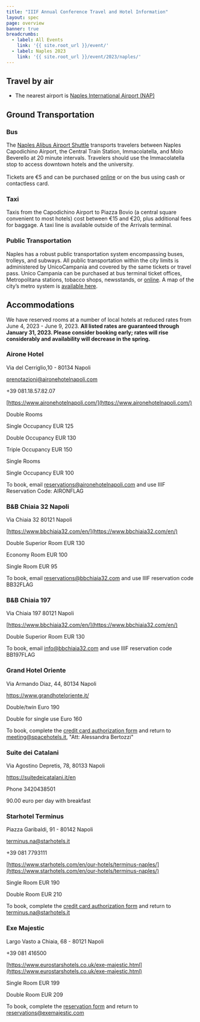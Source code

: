```yaml
---
title: "IIIF Annual Conference Travel and Hotel Information"
layout: spec
page: overview
banner: true 
breadcrumbs:
  - label: All Events
    link: '{{ site.root_url }}/event/'
  - label: Naples 2023
    link: '{{ site.root_url }}/event/2023/naples/'
---
```


## Travel by air
* The nearest airport is [Naples International Airport (NAP)](https://www.aeroportodinapoli.it/en)

## Ground Transportation

### Bus

The [Naples Alibus Airport Shuttle](http://www.aeroportodinapoli.it/collegamenti-con-napoli-centro) transports travelers between Naples Capodichino Airport, the Central Train Station, Immacolatella, and Molo Beverello at 20 minute intervals. Travelers should use the Immacolatella stop to access downtown hotels and the university.  \
 \
Tickets are €5 and can be purchased [online](https://eshop.aeroportodinapoli.it/pbpwebapp/it/showParkings?serviceType=ANM) or on the bus using cash or contactless card. 


### Taxi

Taxis from the Capodichino Airport to Piazza Bovio (a central square convenient to most hotels) cost between €15 and €20, plus additional fees for baggage. A taxi line is available outside of the Arrivals terminal.


### Public Transportation

Naples has a robust public transportation system encompassing buses, trolleys, and subways. All public transportation within the city limits is administered by UnicoCampania and covered by the same tickets or travel pass. Unico Campania can be purchased at bus terminal ticket offices, Metropolitana stations, tobacco shops, newsstands, or [online](https://www.unicocampania.it/?lang=en&center=inside&colonna=biglietti&action=4). A map of the city’s metro system is [available here](https://drive.google.com/file/d/1eM2nEkor3SufC6prS_gVBU8OJzQawxO8/view?usp=share_link). 


## Accommodations

We have reserved rooms at a number of local hotels at reduced rates from June 4, 2023 - June 9, 2023. **All listed rates are guaranteed through January 31, 2023. Please consider booking early; rates will rise considerably and availability will decrease in the spring.**


### Airone Hotel

Via del Cerriglio,10 - 80134 Napoli

prenotazioni@aironehotelnapoli.com  

+39 081.18.57.82.07

[https://www.aironehotelnapoli.com/](https://www.aironehotelnapoli.com/)

Double Rooms

Single Occupancy EUR 125

Double Occupancy EUR 130

Triple Occupancy EUR 150

Single Rooms

  Single Occupancy EUR 100

To book, email [reservations@aironehotelnapoli.com](mailto:reservations@aironehotelnapoli.com) and use IIIF Reservation Code: AIRONFLAG


### B&B Chiaia 32 Napoli 

Via Chiaia 32 80121 Napoli

[https://www.bbchiaia32.com/en/](https://www.bbchiaia32.com/en/)

Double Superior Room EUR 130

Economy Room EUR 100

Single Room EUR 95

To book, email [reservations@bbchiaia32.com](mailto:reservations@bbchiaia32.com) and use IIIF reservation code BB32FLAG


### B&B Chiaia 197

Via Chiaia 197 80121 Napoli

[https://www.bbchiaia32.com/en/](https://www.bbchiaia32.com/en/)

Double Superior Room EUR 130

To book, email [info@bbchiaia32.com](mailto:info@bbchiaia32.com) and use IIIF reservation code BB197FLAG

### Grand Hotel Oriente

Via Armando Diaz, 44, 80134 Napoli

<https://www.grandhoteloriente.it/>

Double/twin Euro 190

Double for single use Euro 160

To book, complete the [credit card authorization form](https://docs.google.com/document/d/1nPds6R2X99ycH2CJErHX1zLoSy5zDDeo/edit?usp=share_link&ouid=106473943970082888651&rtpof=true&sd=true
) and return to  [meeting@spacehotels.it](mailto:meeting@spacehotels.it), 
"Att: Alessandra Bertozzi"

### Suite dei Catalani

Via Agostino Depretis, 78, 80133 Napoli

<https://suitedeicatalani.it/en>

Phone 3420438501


90.00 euro per day with breakfast


### Starhotel Terminus

Piazza Garibaldi, 91 - 80142 Napoli 

terminus.na@starhotels.it

+39 081 7793111

[https://www.starhotels.com/en/our-hotels/terminus-naples/](https://www.starhotels.com/en/our-hotels/terminus-naples/)

Single Room EUR 190

Double Room EUR 210

To book, complete the [credit card authorization form](https://drive.google.com/file/d/1iiffuy3fcPDGOAYRPGmEgFnxzuqzatGY/view?usp=sharing) and return to  [terminus.na@starhotels.it](mailto:terminus.na@starhotels.it) 


### Exe Majestic

Largo Vasto a Chiaia, 68 - 80121 Napoli

+39 081 416500

[https://www.eurostarshotels.co.uk/exe-majestic.html](https://www.eurostarshotels.co.uk/exe-majestic.html)

Single Room EUR 199

Double Room EUR 209

To book, complete the [reservation form](https://drive.google.com/file/d/1hL1ZJ6Vu4Jamap8FBHML6fa22y3W2NdX/view?usp=share_link) and return to [reservations@exemajestic.com](mailto:reservations@exemajestic.com)
